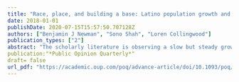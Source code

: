 ```yaml
---
title: "Race, place, and building a base: Latino population growth and the nascent trump campaign for president"
date: 2018-01-01
publishDate: 2020-07-15T15:57:50.707128Z
authors: ["Benjamin J Newman", "Sono Shah", "Loren Collingwood"]
publication_types: ["2"]
abstract: "The scholarly literature is observing a slow but steady growth in research exploring the effects of subnational economic inequality on political attitudes and behavior. Germane to this work is the assumption that citizens are aware of the level of inequality in their local residential context. At present, however, the evidence in support of this assumption is mixed. This article attempts to offer the literature improved tests of citizens’ awareness of local inequality by addressing a key limitation in past work—the discordance between the geographic unit underlying measures of the independent and dependent variables. Analyzing two national surveys employing a measure of perceived inequality scaled to the local level, the results suggest that citizens are indeed aware of the level of income inequality in their local environment and that the link between objective and perceived local inequality is most pronounced among lower income citizens."
publication:"*Public Opinion Quarterly*"
draft= false
url_pdf: "https://academic.oup.com/poq/advance-article/doi/10.1093/poq/nfx039/4782668?guestAccessKey=f2aab80d-1923-40ab-95f9-e785214f73ce"
---
```


